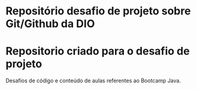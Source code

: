 # Repositório desafio de projeto sobre Git/Github da DIO
# Repositorio criado para o desafio de projeto
Desafios de código e conteúdo de aulas referentes ao Bootcamp Java.
